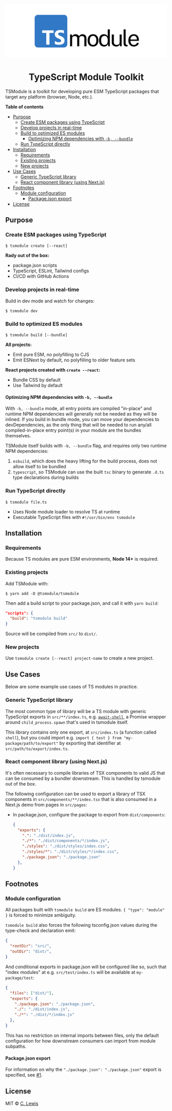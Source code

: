 <div align="center">
  <img src="tsmodule.png">
  <h1>TypeScript Module Toolkit</h1>
</div>

TSModule is a toolkit for developing pure ESM TypeScript packages that target any platform (browser, Node, etc.). 

**Table of contents**

<!-- toc -->

- [Purpose](#purpose)
  * [Create ESM packages using TypeScript](#create-esm-packages-using-typescript)
  * [Develop projects in real-time](#develop-projects-in-real-time)
  * [Build to optimized ES modules](#build-to-optimized-es-modules)
    + [Optimizing NPM dependencies with `-b, --bundle`](#optimizing-npm-dependencies-with--b---bundle)
  * [Run TypeScript directly](#run-typescript-directly)
- [Installation](#installation)
    + [Requirements](#requirements)
    + [Existing projects](#existing-projects)
    + [New projects](#new-projects)
- [Use Cases](#use-cases)
  * [Generic TypeScript library](#generic-typescript-library)
  * [React component library (using Next.js)](#react-component-library-using-nextjs)
- [Footnotes](#footnotes)
  * [Module configuration](#module-configuration)
    + [Package.json export](#packagejson-export)
- [License](#license)

<!-- tocstop -->

## Purpose

### Create ESM packages using TypeScript

```shell
$ tsmodule create [--react]
```

**Rady out of the box:**

  - package.json scripts
  - TypeScript, ESLint, Tailwind configs
  - CI/CD with GitHub Actions

### Develop projects in real-time

Build in dev mode and watch for changes:

```shell
$ tsmodule dev
```

### Build to optimized ES modules

```shell
$ tsmodule build [--bundle]
```

**All projects:**

  - Emit pure ESM, no polyfilling to CJS
  - Emit ESNext by default, no polyfilling to older feature sets

**React projects created with `create --react`:**

  - Bundle CSS by default
  - Use Tailwind by default

#### Optimizing NPM dependencies with `-b, --bundle`

With `-b, --bundle` mode, all entry points are compiled "in-place" and runtime NPM dependencies will generally not be needed as they will be inlined. If you build in bundle mode, you can move your dependencies to devDependencies, as the only thing that will be needed to run any/all compiled-in-place entry point(s) in your module are the bundles themselves.

TSModule itself builds with `-b, --bundle` flag, and requires only two runtime NPM dependencies:

1. `esbuild`, which does the heavy lifting for the build process, does not allow itself to be bundled
2. `typescript`, so TSModule can use the built `tsc` binary to generate `.d.ts` type declarations during builds

### Run TypeScript directly

```shell
$ tsmodule file.ts
```

  - Uses Node module loader to resolve TS at runtime
  - Executable TypeScript files with `#!/usr/bin/env tsmodule`

## Installation

### Requirements

Because TS modules are pure ESM environments, **Node 14+** is required.

### Existing projects

Add TSModule with:

```shell
$ yarn add -D @tsmodule/tsmodule
```

Then add a build script to your package.json, and call it with `yarn build`:

```json
"scripts": {
  "build": "tsmodule build"
}
```

Source will be compiled from `src/` to `dist/`.

### New projects

Use `tsmodule create [--react] project-name` to create a new project.

## Use Cases

Below are some example use cases of TS modules in practice.

### Generic TypeScript library

The most common type of library will be a TS module with generic TypeScript
exports in `src/**/index.ts`, e.g.
[`await-shell`](https://github.com/ctjlewis/await-shell), a Promise wrapper
around `child_process.spawn` that's used in tsmodule itself.

This library contains only one export, at `src/index.ts` (a function called
`shell`), but you could import e.g. `import { test } from "my-package/path/to/export"` by exporting that identifier at `src/path/to/export/index.ts`.

### React component library (using Next.js)

It's often necessary to compile libraries of TSX components to valid JS that can
be consumed by a bundler downstream.  This is handled by tsmodule out of the
box.

The following configuration can be used to export a library of TSX components in
`src/components/**/index.tsx` that is also consumed in a Next.js demo from pages
in `src/pages`:

- In package.json, configure the package to export from `dist/components`:

    ```json
    {
      "exports": {
        ".": "./dist/index.js",
        "./*": "./dist/components/*/index.js",
        "./styles": "./dist/styles/index.css",
        "./styles/*": "./dist/styles/*/index.css",
        "./package.json": "./package.json"
      },
    }
    ```

## Footnotes

### Module configuration

All packages built with `tsmodule build` are ES modules. `{ "type": "module" }`
is forced to minimize ambiguity.

`tsmodule build` also forces the following tsconfig.json values during the
type-check and declaration emit:

```json
{
  "rootDir": "src/",
  "outDir": "dist/",
}
```

And conditional exports in package.json will be configured like so, such that
"index modules" at e.g. `src/test/index.ts` will be available at
`my-package/test`:

```json
{
  "files": ["dist/"],
  "exports": {
    "./package.json": "./package.json",
    "./": "./dist/index.js",
    "./*": "./dist/*/index.js"
  },
}
```

This has no restriction on internal imports between files, only the default
configuration for how downstream consumers can import from module subpaths.

#### Package.json export

For information on why the `"./package.json": "./package.json"` export is
specified, see [#1](https://github.com/tsmodule/tsmodule/issues/1#issuecomment-1065500448).

## License

MIT © [C. Lewis](https://ctjlewis.com)